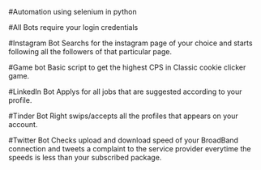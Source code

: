 #Automation using selenium in python

#All Bots require your login credentials


#Instagram Bot
Searchs for the instagram page of your choice and starts following all the followers of that particular page.

#Game bot
Basic script to get the highest CPS in Classic cookie clicker game.


#LinkedIn Bot
Applys for all jobs that are suggested according to your profile.

#Tinder Bot
Right swips/accepts all the profiles that appears on your account.


#Twitter Bot
Checks upload and download speed of your BroadBand connection and tweets a complaint to the service provider everytime the speeds is less than your subscribed package.

